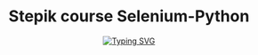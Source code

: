 <div id="header" align="center">
  <h1>Stepik course Selenium-Python</h1>
<a href="https://git.io/typing-svg"><img src="https://readme-typing-svg.demolab.com?font=Fira+Code&pause=1000&color=55F700&vCenter=true&multiline=true&width=435&lines=Stepik+course+Selenium-Python;Number+of+solved+tasks%3A+;Number+of+commits%3A" alt="Typing SVG" /></a>
</div>
